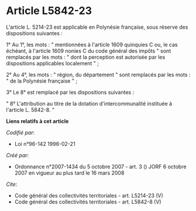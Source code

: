 # Article L5842-23

L'article L. 5214-23 est applicable en Polynésie française, sous réserve des dispositions suivantes : 

1° Au 1°, les mots : " mentionnées à l'article 1609 quinquies C ou, le cas échéant, à l'article 1609 nonies C du code général
des impôts " sont remplacés par les mots : " dont la perception est autorisée par les dispositions applicables localement
" ; 

2° Au 4°, les mots : " région, du département " sont remplacés par les mots : " de la Polynésie française " ; 

3° Le 8° est remplacé par les dispositions suivantes : 

" 8° L'attribution au titre de la dotation d'intercommunalité instituée à l'article L. 5842-8. "

**Liens relatifs à cet article**

_Codifié par_:

  - Loi n°96-142 1996-02-21

_Créé par_:

  - Ordonnance n°2007-1434 du 5 octobre 2007 - art. 3 () JORF 6 octobre 2007 en vigueur au plus tard le 16 mars 2008

_Cite_:

  - Code général des collectivités territoriales - art. L5214-23 (V)
  - Code général des collectivités territoriales - art. L5842-8 (V)
